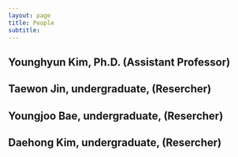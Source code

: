 ```yaml
---
layout: page
title: People
subtitle: 
---
```


## Younghyun Kim, Ph.D. (Assistant Professor)

## Taewon Jin, undergraduate, (Resercher)
 
## Youngjoo Bae, undergraduate, (Resercher)

## Daehong Kim, undergraduate, (Resercher)


